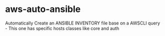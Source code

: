 # aws-auto-ansible
Automatically Create an ANSIBLE INVENTORY file base on a AWSCLI query - This one has specific hosts classes like core and auth
